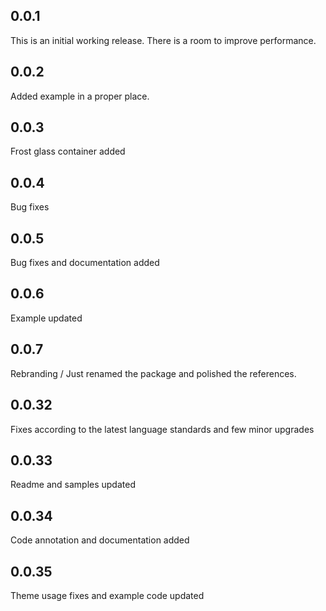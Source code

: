 ## 0.0.1
This is an initial working release. There is a room to improve performance. 
## 0.0.2
Added example in a proper place. 
## 0.0.3
Frost glass container added
## 0.0.4
Bug fixes
## 0.0.5
Bug fixes and documentation added
## 0.0.6
Example updated
## 0.0.7
Rebranding / Just renamed the package and polished the references.
## 0.0.32
Fixes according to the latest language standards and few minor upgrades
## 0.0.33
Readme and samples updated
## 0.0.34
Code annotation and documentation added
## 0.0.35
Theme usage fixes and example code updated